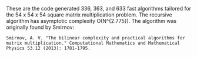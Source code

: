 These are the code generated 336, 363, and 633 fast algorithms tailored for the 54 x 54 x 54 square matrix multiplication problem.
The recursive algorithm has asymptotic complexity O(N^{2.775}).
The algorithm was originally found by Smirnov:

    Smirnov, A. V. "The bilinear complexity and practical algorithms for matrix multiplication." Computational Mathematics and Mathematical Physics 53.12 (2013): 1781-1795.